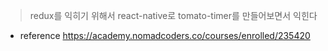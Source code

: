 
> redux를 익히기 위해서 react-native로 tomato-timer를 만들어보면서 익힌다

* reference 
https://academy.nomadcoders.co/courses/enrolled/235420
